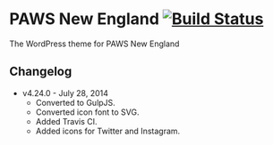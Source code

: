 # PAWS New England [![Build Status](https://travis-ci.org/cferdinandi/pawsne.svg)](https://travis-ci.org/cferdinandi/pawsne)

The WordPress theme for PAWS New England



## Changelog

* v4.24.0 - July 28, 2014
	* Converted to GulpJS.
	* Converted icon font to SVG.
	* Added Travis CI.
	* Added icons for Twitter and Instagram.